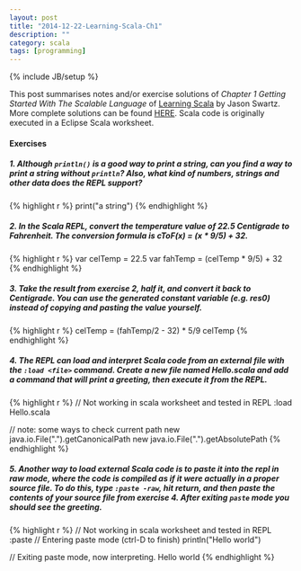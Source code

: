 ```yaml
---
layout: post
title: "2014-12-22-Learning-Scala-Ch1"
description: ""
category: scala
tags: [programming]
---
```

{% include JB/setup %}

This post summarises notes and/or exercise solutions of _Chapter 1 Getting Started With The Scalable Language_ of [Learning Scala](http://chimera.labs.oreilly.com/books/1234000001798/index.html) by  Jason Swartz. More complete solutions can be found [HERE](https://github.com/swartzrock/LearningScalaMaterials). Scala code is originally executed in a Eclipse Scala worksheet.

#### Exercises

##### 1. Although `println()` is a good way to print a string, can you find a way to print a string without `println`? Also, what kind of numbers, strings and other data does the REPL support?


{% highlight r %}
print("a string")
{% endhighlight %}

##### 2. In the Scala REPL, convert the temperature value of 22.5 Centigrade to Fahrenheit. The conversion formula is _cToF(x) = (x * 9/5) + 32_.


{% highlight r %}
var celTemp = 22.5
var fahTemp = (celTemp * 9/5) + 32
{% endhighlight %}

##### 3. Take the result from exercise 2, half it, and convert it back to Centigrade. You can use the generated constant variable (e.g. **res0**) instead of copying and pasting the value yourself.


{% highlight r %}
celTemp = (fahTemp/2 - 32) * 5/9
celTemp
{% endhighlight %}

##### 4. The REPL can load and interpret Scala code from an external file with the `:load <file>` command. Create a new file named _Hello.scala_ and add a command that will print a greeting, then execute it from the REPL.


{% highlight r %}
// Not working in scala worksheet and tested in REPL
:load Hello.scala

// note: some ways to check current path
new java.io.File(".").getCanonicalPath
new java.io.File(".").getAbsolutePath
{% endhighlight %}

##### 5. Another way to load external Scala code is to paste it into the repl in _raw_ mode, where the code is compiled as if it were actually in a proper source file. To do this, type `:paste -raw`, hit return, and then paste the contents of your source file from exercise 4. After exiting `paste` mode you should see the greeting.


{% highlight r %}
// Not working in scala worksheet and tested in REPL
:paste
// Entering paste mode (ctrl-D to finish)
println("Hello world")

// Exiting paste mode, now interpreting.
Hello world
{% endhighlight %}
